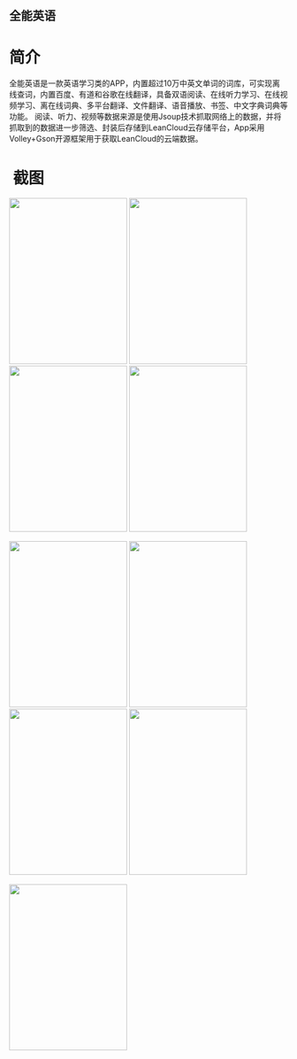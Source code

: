 ## 全能英语

# 简介

全能英语是一款英语学习类的APP，内置超过10万中英文单词的词库，可实现离线查词，内置百度、有道和谷歌在线翻译，具备双语阅读、在线听力学习、在线视频学习、离在线词典、多平台翻译、文件翻译、语音播放、书签、中文字典词典等功能。 阅读、听力、视频等数据来源是使用Jsoup技术抓取网络上的数据，并将抓取到的数据进一步筛选、封装后存储到LeanCloud云存储平台，App采用Volley+Gson开源框架用于获取LeanCloud的云端数据。

#  截图

<p>
  <img src="https://github.com/Veeson/allenglish/blob/master/screenshot/Screenshot_2017-05-30-09-02-00-595_com.lws.alleng.png" width="213" height="300"/>
  <img src="https://github.com/Veeson/allenglish/blob/master/screenshot/Screenshot_2017-05-30-09-02-11-670_com.lws.alleng.png" width="213" height="300"/>
  <img src="https://github.com/Veeson/allenglish/blob/master/screenshot/Screenshot_2017-05-30-09-02-39-378_com.lws.alleng.png" width="213" height="300"/>
  <img src="https://github.com/Veeson/allenglish/blob/master/screenshot/Screenshot_2017-05-30-09-02-49-908_com.lws.alleng.png" width="213" height="300"/>
</p>

<p>
  <img src="https://github.com/Veeson/allenglish/blob/master/screenshot/Screenshot_2017-05-30-09-03-54-319_com.lws.alleng.png" width="213" height="300"/>
  <img src="https://github.com/Veeson/allenglish/blob/master/screenshot/Screenshot_2017-05-30-09-05-20-104_com.lws.alleng.png" width="213" height="300"/>
  <img src="https://github.com/Veeson/allenglish/blob/master/screenshot/Screenshot_2017-05-30-09-04-38-135_com.lws.alleng.png" width="213" height="300"/>
  <img src="https://github.com/Veeson/allenglish/blob/master/screenshot/Screenshot_2017-05-30-09-04-08-646_com.lws.alleng.png" width="213" height="300"/>
</p>

<p>
  <img src="https://github.com/Veeson/allenglish/blob/master/screenshot/Screenshot_2017-05-30-09-04-02-070_com.lws.alleng.png" width="213" height="300"/>
</p>
